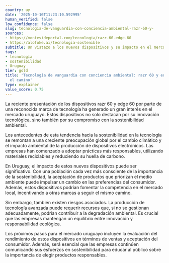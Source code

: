 ```yaml
---
country: uy
date: '2025-10-16T11:23:10.592995'
human_verified: false
low_confidence: false
slug: tecnologia-de-vanguardia-con-conciencia-ambiental-razr-60-y-
sources:
- https://montevideportal.com/tecnologia/razr-60-edge-60
- https://alofoke.ai/tecnologia-sostenible
subtitle: Un vistazo a los nuevos dispositivos y su impacto en el mercado uruguayo
tags:
- tecnología
- sostenibilidad
- Uruguay
tier: gold
title: 'Tecnología de vanguardia con conciencia ambiental: razr 60 y edge 60 marcan
  el camino'
type: explainer
value_score: 0.75
---
```


<p>La reciente presentación de los dispositivos razr 60 y edge 60 por parte de una reconocida marca de tecnología ha generado un gran interés en el mercado uruguayo. Estos dispositivos no solo destacan por su innovación tecnológica, sino también por su compromiso con la sostenibilidad ambiental.</p><p>Los antecedentes de esta tendencia hacia la sostenibilidad en la tecnología se remontan a una creciente preocupación global por el cambio climático y el impacto ambiental de la producción de dispositivos electrónicos. Las empresas han comenzado a adoptar prácticas más responsables, utilizando materiales reciclables y reduciendo su huella de carbono.</p><p>En Uruguay, el impacto de estos nuevos dispositivos puede ser significativo. Con una población cada vez más consciente de la importancia de la sostenibilidad, la aceptación de productos que priorizan el medio ambiente puede impulsar un cambio en las preferencias del consumidor. Además, estos dispositivos podrían fomentar la competencia en el mercado local, incentivando a otras marcas a seguir el mismo camino.</p><p>Sin embargo, también existen riesgos asociados. La producción de tecnología avanzada puede requerir recursos que, si no se gestionan adecuadamente, podrían contribuir a la degradación ambiental. Es crucial que las empresas mantengan un equilibrio entre innovación y responsabilidad ecológica.</p><p>Los próximos pasos para el mercado uruguayo incluyen la evaluación del rendimiento de estos dispositivos en términos de ventas y aceptación del consumidor. Además, será esencial que las empresas continúen comunicando sus esfuerzos en sostenibilidad para educar al público sobre la importancia de elegir productos responsables.</p>